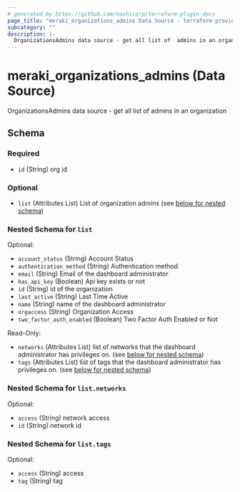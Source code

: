```yaml
---
# generated by https://github.com/hashicorp/terraform-plugin-docs
page_title: "meraki_organizations_admins Data Source - terraform-provider-meraki"
subcategory: ""
description: |-
  OrganizationsAdmins data source - get all list of  admins in an organization
---
```


# meraki_organizations_admins (Data Source)

OrganizationsAdmins data source - get all list of  admins in an organization



<!-- schema generated by tfplugindocs -->
## Schema

### Required

- `id` (String) org id

### Optional

- `list` (Attributes List) List of organization admins (see [below for nested schema](#nestedatt--list))

<a id="nestedatt--list"></a>
### Nested Schema for `list`

Optional:

- `account_status` (String) Account Status
- `authentication_method` (String) Authentication method
- `email` (String) Email of the dashboard administrator
- `has_api_key` (Boolean) Api key exists or not
- `id` (String) id of the organization
- `last_active` (String) Last Time Active
- `name` (String) name of the dashboard administrator
- `orgaccess` (String) Organization Access
- `two_factor_auth_enabled` (Boolean) Two Factor Auth Enabled or Not

Read-Only:

- `networks` (Attributes List) list of networks that the dashboard administrator has privileges on. (see [below for nested schema](#nestedatt--list--networks))
- `tags` (Attributes List) list of tags that the dashboard administrator has privileges on. (see [below for nested schema](#nestedatt--list--tags))

<a id="nestedatt--list--networks"></a>
### Nested Schema for `list.networks`

Optional:

- `access` (String) network access
- `id` (String) network id


<a id="nestedatt--list--tags"></a>
### Nested Schema for `list.tags`

Optional:

- `access` (String) access
- `tag` (String) tag


